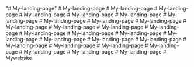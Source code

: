 "# My-landing-page" 
#   M y - l a n d i n g - p a g e  
 #   M y - l a n d i n g - p a g e  
 #   M y - l a n d i n g - p a g e  
 #   M y - l a n d i n g - p a g e  
 #   M y - l a n d i n g - p a g e  
 #   M y - l a n d i n g - p a g e  
 #   M y - l a n d i n g - p a g e  
 #   M y - l a n d i n g - p a g e  
 #   M y - l a n d i n g - p a g e  
 #   M y - l a n d i n g - p a g e  
 #   M y - l a n d i n g - p a g e  
 #   M y - l a n d i n g - p a g e  
 #   M y - l a n d i n g - p a g e  
 #   M y - l a n d i n g - p a g e  
 #   M y - l a n d i n g - p a g e  
 #   M y - l a n d i n g - p a g e  
 #   M y - l a n d i n g - p a g e  
 #   M y - l a n d i n g - p a g e  
 #   M y - l a n d i n g - p a g e  
 #   M y - l a n d i n g - p a g e  
 #   M y - l a n d i n g - p a g e  
 #   M y - l a n d i n g - p a g e  
 #   M y - l a n d i n g - p a g e  
 #   M y - l a n d i n g - p a g e  
 #   M y - l a n d i n g - p a g e  
 #   M y - l a n d i n g - p a g e  
 #   M y - l a n d i n g - p a g e  
 #   M y - l a n d i n g - p a g e  
 #   M y w e b s i t e  
 